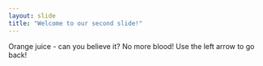 ```yaml
---
layout: slide
title: "Welcome to our second slide!"
---
```

Orange juice - can you believe it? No more blood!
Use the left arrow to go back!